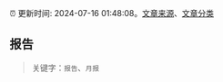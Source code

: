 :alarm_clock: 更新时间: 2024-07-16 01:48:08。[文章来源](/README.md)、[文章分类](/TAGS.md)

## 报告


> 关键字：`报告`、`月报`



